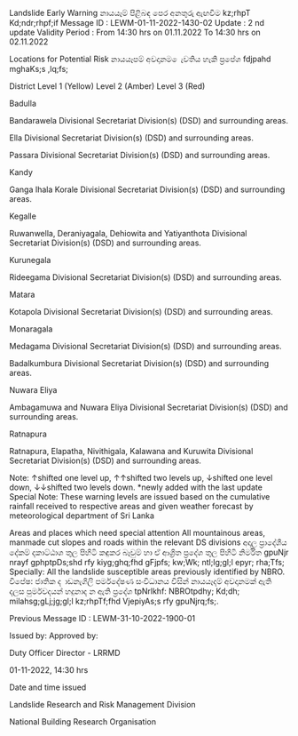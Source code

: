 Landslide Early Warning නායයෑම් පිළිබඳ පෙර අනතුරු ඇඟවීම kz;rhpT Kd;ndr;rhpf;if Message ID : LEWM-01-11-2022-1430-02 Update : 2 nd update Validity Period : From 14:30 hrs on 01.11.2022 To 14:30 hrs on 02.11.2022

Locations for Potential Risk නායයෑපම් අවදානම ෙැවතිය හැකි ප්‍රපේශ fdjpahd mghaKs;s ,lq;fs;

District Level 1 (Yellow) Level 2 (Amber) Level 3 (Red)

Badulla

Bandarawela Divisional Secretariat Division(s) (DSD) and surrounding areas.

Ella Divisional Secretariat Division(s) (DSD) and surrounding areas.

Passara Divisional Secretariat Division(s) (DSD) and surrounding areas.

Kandy

Ganga Ihala Korale Divisional Secretariat Division(s) (DSD) and surrounding areas.

Kegalle

Ruwanwella, Deraniyagala, Dehiowita and Yatiyanthota Divisional Secretariat Division(s) (DSD) and surrounding areas.

Kurunegala

Rideegama Divisional Secretariat Division(s) (DSD) and surrounding areas.

Matara

Kotapola Divisional Secretariat Division(s) (DSD) and surrounding areas.

Monaragala

Medagama Divisional Secretariat Division(s) (DSD) and surrounding areas.

Badalkumbura Divisional Secretariat Division(s) (DSD) and surrounding areas.

Nuwara Eliya

Ambagamuwa and Nuwara Eliya Divisional Secretariat Division(s) (DSD) and surrounding areas.

Ratnapura

Ratnapura, Elapatha, Nivithigala, Kalawana and Kuruwita Divisional Secretariat Division(s) (DSD) and surrounding areas.

Note: ↑shifted one level up, ↑↑shifted two levels up, ↓shifted one level down, ↓↓shifted two levels down. *newly added with the last update Special Note: These warning levels are issued based on the cumulative rainfall received to respective areas and given weather forecast by meteorological department of Sri Lanka

Areas and places which need special attention All mountainous areas, manmade cut slopes and roads within the relevant DS divisions අදාල ප්‍රාදේශීය දේකම් දකාට්ඨාශ තුල පිහිටි කඳුකර බෑවුම් හා ඒ ආශ්‍රිත ප්‍රදේශ තුල පිහිටි නිර්මිත gpuNjr nrayf gphptpDs;shd rfy kiyg;ghq;fhd gFjpfs; kw;Wk; ntl;lg;gl;l epyr; rha;Tfs; Specially: All the landslide susceptible areas previously identified by NBRO. විපේෂ: ජාතික ද ාඩනැගිලි පර්මදේෂණ සංවිධානය විසින් නායයෑදම් අවදානමක් ඇති දලස පුර්මවදයන් හදුනාද න ඇති ප්‍රදේශ tpNrlkhf: NBROtpdhy; Kd;dh; milahsg;gLj;jg;gl;l kz;rhpTf;fhd VjepiyAs;s rfy gpuNjrq;fs;.

Previous Message ID : LEWM-31-10-2022-1900-01

Issued by: Approved by:

Duty Officer Director - LRRMD

01-11-2022, 14:30 hrs

Date and time issued

Landslide Research and Risk Management Division

National Building Research Organisation